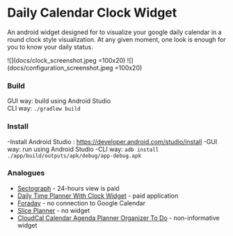 # Daily Calendar Clock Widget
An android widget designed for to visualize your google daily calendar in a round clock style visualization.
At any given moment, one look is enough for you to know your daily status.

![](docs/clock_screenshot.jpeg =100x20)
![](docs/configuration_screenshot.jpeg =100x20)

### Build
GUI way: build using Android Studio  
CLI way: ```./gradlew build```

### Install
-Install Android Studio : https://developer.android.com/studio/install
-GUI way: run using Android Studio
-CLI way: ```adb install ./app/build/outputs/apk/debug/app-debug.apk```

### Analogues
* [Sectograph](https://play.google.com/store/apps/details?id=prox.lab.calclock) - 24-hours view is paid
* [Daily Time Planner With Clock Widget](https://play.google.com/store/apps/details?id=com.sectograph.planner.time.clock.manager.reminder) - paid application
* [Foraday](https://play.google.com/store/apps/details?id=com.compscieddy.foradayapp) - no connection to Google Calendar
* [Slice Planner](https://play.google.com/store/apps/details?id=com.evopaper.sliceplanner&hl=ru) - no widget
* [CloudCal Calendar Agenda Planner Organizer To Do](https://play.google.com/store/apps/details?id=net.cloudcal.cal) - non-informative widget
